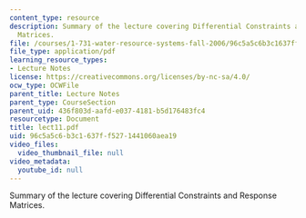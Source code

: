 ```yaml
---
content_type: resource
description: Summary of the lecture covering Differential Constraints and Response
  Matrices.
file: /courses/1-731-water-resource-systems-fall-2006/96c5a5c6b3c1637ff5271441060aea19_lect11.pdf
file_type: application/pdf
learning_resource_types:
- Lecture Notes
license: https://creativecommons.org/licenses/by-nc-sa/4.0/
ocw_type: OCWFile
parent_title: Lecture Notes
parent_type: CourseSection
parent_uid: 436f803d-aafd-e037-4181-b5d176483fc4
resourcetype: Document
title: lect11.pdf
uid: 96c5a5c6-b3c1-637f-f527-1441060aea19
video_files:
  video_thumbnail_file: null
video_metadata:
  youtube_id: null
---
```

Summary of the lecture covering Differential Constraints and Response Matrices.